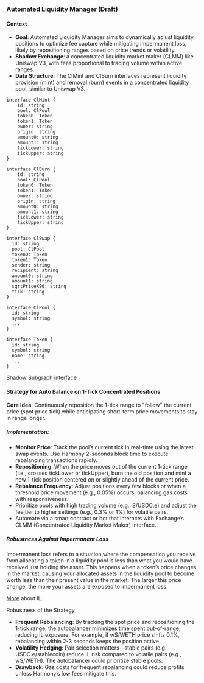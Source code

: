 ### Automated Liquidity Manager (Draft)

#### Context
- **Goal**: Automated Liquidity Manager aims to dynamically adjust liquidity positions to optimize fee capture while mitigating impermanent loss, likely by repositioning ranges based on price trends or volatility.
- **Shadow Exchange**: a concentrated liquidity market maker (CLMM) like Uniswap V3, with fees proportional to trading volume within active ranges.
- **Data Structure**: The ClMint and ClBurn interfaces represent liquidity provision (mint) and removal (burn) events in a concentrated liquidity pool, similar to Uniswap V3.

```shell
interface ClMint {
    id: string
    pool: ClPool
    token0: Token
    token1: Token
    owner: string
    origin: string
    amount0: string
    amount1: string
    tickLower: string
    tickUpper: string
}

interface ClBurn {
    id: string
    pool: ClPool
    token0: Token
    token1: Token
    owner: string
    origin: string
    amount0: string
    amount1: string
    tickLower: string
    tickUpper: string
}

interface ClSwap {
  id: string
  pool: ClPool
  token0: Token
  token1: Token
  sender: string
  recipient: string
  amount0: string
  amount1: string
  sqrtPriceX96: string
  tick: string
}

interface ClPool {
  id: string
  symbol: string
  ...
}

interface Token {
  id: string
  symbol: string
  name: string
  ...
}
```

[Shadow Subgraph](https://sonic.kingdomsubgraph.com/subgraphs/name/exp/graphql?query=%7B%0A++clMints%28%0A++++skip%3A0%2C%0A++++first%3A1%2C%0A++++orderDirection%3Aasc%2C%0A++++orderBy%3Atransaction__blockNumber%2C%0A++++where%3A%7B%0A++++++pool_%3A%7B%0A++++++++symbol%3A+%22wS%2FUSDC.e%22%0A++++++%7D%2C%0A++++%7D%0A++%29%7B%0A++++id%0A++++transaction+%7B%0A++++++id%0A++++%09blockNumber%0A++++++timestamp%0A++%7D%0A++++owner%0A++++sender%0A++++origin%0A++++amount0%0A++++amount1%0A++++amountUSD%0A++++tickLower%0A++++tickUpper%0A++++logIndex%0A++++token0+%7B%0A++++++id%0A++++++name%0A++++++symbol%0A++++%7D%0A++++token1+%7B%0A++++++id%0A++++++name%0A++++%7D%0A++++pool+%7B%0A++++++id%0A++++++symbol%0A++++++createdAtTimestamp%0A++++++totalValueLockedUSD%0A++++%7D%0A++%7D%0A%7D#) interface

####  Strategy for Auto Balance on 1-Tick Concentrated Positions
**Core Idea**: Continuously reposition the 1-tick range to "follow" the current price (spot price tick) while anticipating short-term price movements to stay in range longer. 

##### Implementation:
- **Monitor Price**: Track the pool’s current tick in real-time using the latest swap events. Use Harmony 2-seconds block time to execute rebalancing transactions rapidly.
- **Repositioning**: When the price moves out of the current 1-tick range (i.e., crosses tickLower or tickUpper), burn the old position and mint a new 1-tick position centered on or slightly ahead of the current price.
- **Rebalance Frequency**: Adjust positions every few blocks or when a threshold price movement (e.g., 0.05%) occurs, balancing gas costs with responsiveness.
- Prioritize pools with high trading volume (e.g., S/USDC.e) and adjust the fee tier to higher settings (e.g., 0.3% or 1%) for volatile pairs.
- Automate via a smart contract or bot that interacts with Exchange’s CLMM (Concentrated Liquidity Market Maker) interface.

##### Robustness Against Impermanent Loss
Impermanent loss refers to a situation where the compensation you receive from allocating a token in a liquidity pool is less than what you would have received just holding the asset.
This happens when a token’s price changes in the market, causing your allocated assets in the liquidity pool to become worth less than their present value in the market. The larger this price change, the more your assets are exposed to impermanent loss.

[More](https://www.coinbase.com/en-pt/learn/crypto-glossary/what-is-impermanent-loss) about IL.

Robustness of the Strategy
- **Frequent Rebalancing**: By tracking the spot price and repositioning the 1-tick range, the autobalancer minimizes time spent out-of-range, reducing IL exposure. For example, if wS/WETH price shifts 0.1%, rebalancing within 2-3 seconds keeps the position active.
- **Volatility Hedging**: Pair selection matters—stable pairs (e.g., USDC.e/stablecoin) reduce IL risk compared to volatile pairs (e.g., wS/WETH). The autobalancer could prioritize stable pools.
- **Drawback**: Gas costs for frequent rebalancing could reduce profits unless Harmony’s low fees mitigate this.

